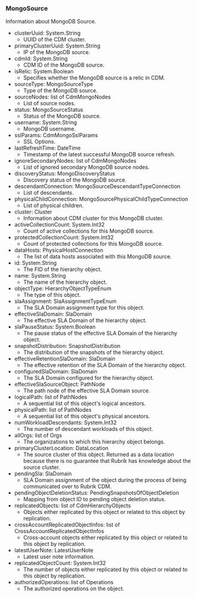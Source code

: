 ### MongoSource
Information about MongoDB Source.

- clusterUuid: System.String
  - UUID of the CDM cluster.
- primaryClusterUuid: System.String
  - IP of the MongoDB source.
- cdmId: System.String
  - CDM ID of the MongoDB source.
- isRelic: System.Boolean
  - Specifies whether the MongoDB source is a relic in CDM.
- sourceType: MongoSourceType
  - Type of the MongoDB source.
- sourceNodes: list of CdmMongoNodes
  - List of source nodes.
- status: MongoSourceStatus
  - Status of the MongoDB source.
- username: System.String
  - MongoDB username.
- sslParams: CdmMongoSslParams
  - SSL Options.
- lastRefreshTime: DateTime
  - Timestamp of the latest successful MongoDB source refresh.
- ignoreSecondaryNodes: list of CdmMongoNodes
  - List of ignored secondary MongoDB source nodes.
- discoveryStatus: MongoDiscoveryStatus
  - Discovery status of the MongoDB source.
- descendantConnection: MongoSourceDescendantTypeConnection
  - List of descendants.
- physicalChildConnection: MongoSourcePhysicalChildTypeConnection
  - List of physical children.
- cluster: Cluster
  - Information about CDM cluster for this MongoDB cluster.
- activeCollectionCount: System.Int32
  - Count of active collections for this MongoDB source.
- protectedCollectionCount: System.Int32
  - Count of protected collections for this MongoDB source.
- dataHosts: PhysicalHostConnection
  - The list of data hosts associated with this MongoDB source.
- id: System.String
  - The FID of the hierarchy object.
- name: System.String
  - The name of the hierarchy object.
- objectType: HierarchyObjectTypeEnum
  - The type of this object.
- slaAssignment: SlaAssignmentTypeEnum
  - The SLA Domain assignment type for this object.
- effectiveSlaDomain: SlaDomain
  - The effective SLA Domain of the hierarchy object.
- slaPauseStatus: System.Boolean
  - The pause status of the effective SLA Domain of the hierarchy object.
- snapshotDistribution: SnapshotDistribution
  - The distribution of the snapshots of the hierarchy object.
- effectiveRetentionSlaDomain: SlaDomain
  - The effective retention of the SLA Domain of the hierarchy object.
- configuredSlaDomain: SlaDomain
  - The SLA Domain configured for the hierarchy object.
- effectiveSlaSourceObject: PathNode
  - The path node of the effective SLA Domain source.
- logicalPath: list of PathNodes
  - A sequential list of this object's logical ancestors.
- physicalPath: list of PathNodes
  - A sequential list of this object's physical ancestors.
- numWorkloadDescendants: System.Int32
  - The number of descendant workloads of this object.
- allOrgs: list of Orgs
  - The organizations to which this hierarchy object belongs.
- primaryClusterLocation: DataLocation
  - The source cluster of this object. Returned as a data location because there is no guarantee that Rubrik has knowledge about the source cluster.
- pendingSla: SlaDomain
  - SLA Domain assignment of the object during the process of being communicated over to Rubrik CDM.
- pendingObjectDeletionStatus: PendingSnapshotsOfObjectDeletion
  - Mapping from object ID to pending object deletion status.
- replicatedObjects: list of CdmHierarchyObjects
  - Objects either replicated by this object or related to this object by replication.
- crossAccountReplicatedObjectInfos: list of CrossAccountReplicatedObjectInfos
  - Cross-account objects either replicated by this object or related to this object by replication.
- latestUserNote: LatestUserNote
  - Latest user note information.
- replicatedObjectCount: System.Int32
  - The number of objects either replicated by this object or related to this object by replication.
- authorizedOperations: list of Operations
  - The authorized operations on the object.
